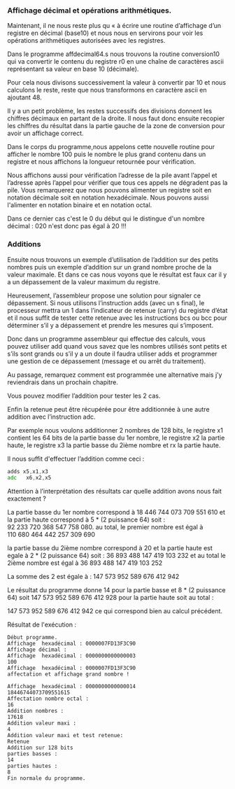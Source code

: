 ### Affichage décimal et opérations arithmétiques.

Maintenant, il ne nous reste plus qu « à écrire une routine d’affichage d’un registre en décimal (base10) et nous nous en servirons pour voir les opérations arithmétiques autorisées avec les registres.

Dans le programme affdecimal64.s nous trouvons la routine conversion10 qui va convertir le contenu du registre r0 en une chaîne de caractères ascii représentant sa valeur en base 10 (décimale).

Pour cela nous divisons successivement la valeur à convertir par 10 et nous calculons le reste, reste que nous transformons en caractère ascii en ajoutant 48.

Il y a un petit problème, les restes successifs des divisions donnent les chiffres décimaux en partant de la droite. Il nous faut donc ensuite recopier les chiffres du résultat dans la partie gauche de la zone de conversion pour avoir un affichage correct.

Dans le corps du programme,nous appelons cette nouvelle routine pour afficher le nombre 100 puis le nombre le plus grand contenu dans un registre et nous affichons la longueur retournée pour vérification.

Nous affichons aussi pour vérification l’adresse de la pile avant l’appel et l’adresse après l’appel pour vérifier que tous ces appels ne dégradent pas la pile.
Vous remarquerez que nous pouvons alimenter un registre soit en notation décimale soit en notation hexadécimale. Nous pouvons aussi l'alimenter en notation binaire et en notation octal.

Dans ce dernier cas c'est le 0 du début qui le distingue d'un nombre décimal : 020 n'est donc pas égal à 20 !!!

### Additions

Ensuite nous trouvons un exemple d’utilisation de l’addition sur des petits nombres puis un exemple d’addition sur un grand nombre proche de la valeur maximale. Et dans ce cas nous voyons que le résultat est faux car il y a un dépassement de la valeur maximum du registre.

Heureusement, l’assembleur propose une solution pour signaler ce dépassement. Si nous utilisons l’instruction adds (avec un s final), le processeur mettra un 1 dans l’indicateur de retenue (carry) du registre d’état et il nous suffit de tester cette retenue avec les instructions bcs ou bcc pour déterminer s’il y a dépassement et prendre les mesures qui s’imposent.

Donc dans un programme assembleur qui effectue des calculs, vous pouvez utiliser add quand vous savez que les nombres utilisés sont petits et s’ils sont grands ou s’il y a un doute il faudra utiliser adds et programmer une gestion de ce dépassement (message et ou arrêt du traitement).

Au passage, remarquez comment est programmée une alternative mais j’y reviendrais dans un prochain chapitre.

Vous pouvez modifier l’addition pour tester les 2 cas.

Enfin la retenue peut être récupérée pour être additionnée à une autre addition avec l’instruction adc.

Par exemple nous voulons additionner 2 nombres de 128 bits, le registre x1 contient les 64 bits de la partie basse du 1er nombre, le registre x2 la partie haute, le registre x3 la partie basse du 2ième nombre et rx la partie haute.

Il nous suffit d'effectuer l’addition comme ceci :
```asm
adds x5,x1,x3
adc   x6,x2,x5
```
Attention à l’interprétation des résultats car quelle addition avons nous fait exactement ? 

La partie basse du 1er nombre correspond à 18 446 744 073 709 551 610 et la partie haute correspond à 5 * (2 puissance 64) soit : 92 233 720 368 547 758 080.
au total, le premier nombre est égal à 110 680 464 442 257 309 690

la partie basse du 2ième nombre correspond à 20 et la partie haute est egale à 2 * (2 puissance 64) soit : 36 893 488 147 419 103 232 et au total le 2ième nombre est égal à 36 893 488 147 419 103 252

La somme des 2 est égale à : 147 573 952 589 676 412 942

Le résultat du programme donne 14 pour la partie basse et 8 * (2 puissance 64) soit 147 573 952 589 676 412 928 pour la partie haute soit au total :

147 573 952 589 676 412 942 ce qui correspond bien au calcul précédent.

Résultat de l'exécution :
```
Début programme.
Affichage  hexadécimal : 0000007FD13F3C90
Affichage décimal :
Affichage  hexadécimal : 0000000000000003
100
Affichage  hexadécimal : 0000007FD13F3C90
affectation et affichage grand nombre !

Affichage  hexadécimal : 0000000000000014
18446744073709551615
Affectation nombre octal :
16
Addition nombres :
17618
Addition valeur maxi :
4
Addition valeur maxi et test retenue:
Retenue
Addition sur 128 bits
parties basses :
14
parties hautes :
8
Fin normale du programme.
```
